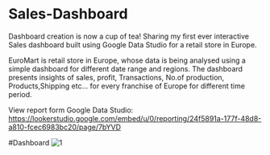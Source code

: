# Sales-Dashboard
Dashboard creation is now a cup of tea! 
Sharing my first ever interactive Sales dashboard built using Google Data Studio for a retail store in Europe. 

EuroMart is retail store in Europe, whose data is being analysed using a simple dashboard for different date range and regions.
The dashboard presents insights of sales, profit, Transactions, No.of production, Products,Shipping  etc... for every franchise of Europe for different time period.

View report form Google Data Studio:
https://lookerstudio.google.com/embed/u/0/reporting/24f5891a-177f-48d8-a810-fcec6983bc20/page/7bYVD

#Dashboard
![1](https://github.com/Aishwarya-Venkatesan/Sales-Dashboard/assets/122103493/4907cb91-b912-46c8-8059-7a6d0a229b6b)
